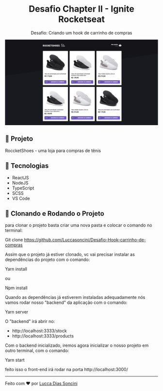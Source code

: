 <h1 align="center">
	Desafio Chapter II - Ignite Rocketseat
</h1>

<p align="center">Desafio: Criando um hook de carrinho de compras</p>

<p align="center">
		<img alt="License" src="https://github.com/Luccasoncini/Desafio-Hook-carrinho-de-compras/blob/master/src/assets/images/rocketshoes.png">
</p>

## 🚀 Projeto

RoccketShoes - uma loja para compras de tênis

## 🔧 Tecnologias

- ReactJS
- NodeJS
- TypeScript
- SCSS
- VS Code

## 🚀 Clonando e Rodando o Projeto

para clonar o projeto basta criar uma nova pasta e colocar o comando no terminal:

Git clone https://github.com/Luccasoncini/Desafio-Hook-carrinho-de-compras

Assim que o projeto já estiver clonado, vc vai precisar instalar as dependências do projeto com o comando:

Yarn install

ou 

Npm install

Quando as dependências já estiverem instaladas adequadamente nós vamos rodar nosso "backend" da aplicação com o comando:

Yarn server

O "backend" irá abrir no:
   - http://localhost:3333/stock
   - http://localhost:3333/products

Com o backend inicializado, iremos agora inicializar o nosso projeto em outro terminal, com o comando:

Yarn start

feito isso o front-end irá rodar na porta http://localhost:3000/

---

Feito com ♥ por <a href="https://luccadiassoncini.vercel.app/">Lucca Dias Soncini</a>
